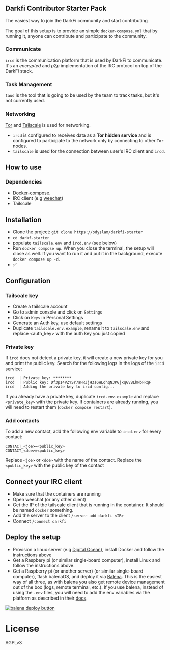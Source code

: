 ## Darkfi Contributor Starter Pack

The easiest way to join the DarkFi community and start contributing

The goal of this setup is to provide an simple `docker-compose.yml` that by running it, anyone can contribute and participate to the community.

### Communicate

`ircd` is the communication platform that is used by DarkFi to communicate. It's an _encrypted_ and _p2p_ implementation of the IRC protocol on top of the DarkFi stack.

### Task Management

`taud` is the tool that is going to be used by the team to track tasks, but it's not currently used. 

### Networking

[Tor](https://www.torproject.org/) and [Tailscale](https://tailscale.com) is used for networking.

- `ircd` is configured to receives data as a **Tor hidden service** and is configured to participate to the network only by connecting to other `Tor` nodes. 
- `tailscale` is used for the connection between user's IRC client and `ircd`. 

## How to use

### Dependencies 

- [Docker-compose](https://docs.docker.com/compose/).
- IRC client (e.g [weechat](https://weechat.org))
- Tailscale

## Installation

- Clone the project: `git clone https://odyslam/darkfi-starter`
- `cd darkf-starter`
- populate `tailscale.env` and `ircd.env` (see below)
- Run `docker compose up`. When you close the terminal, the setup will close as well. If you want to run it and put it in the background, execute `docker compose up -d`.
- ✅

## Configuration

### Tailscale key

- Create a tailscale account
- Go to admin console and click on `Settings`
- Click on `Keys` in Personal Settings
- Generate an Auth key, use default settings
- Duplicate `tailscale.env.example`, rename it to `tailscale.env` and replace <auth_key> with the auth key you just copied

### Private key

If `ircd` does not detect a private key, it will create a new private key for you and print the public key. Search for the following logs in the logs of the `ircd` service:
```
ircd  | Private key: ********
ircd  | Public key: Df3p14VZYSr7aHRJjH3sGWLqhqN3PGjxqGvBLhNbFRqF
ircd  | Adding the private key to ircd config...
```
If you already have a private key, duplicate `ircd.env.example` and replace `<private_key>` with the private key. If containers are already running, you will need to restart them (`docker compose restart`).

### Add contacts

To add a new contact, add the following env variable to `ircd.env` for every contact:
```
CONTACT_<joe>=<public_key>
CONTACT_<doe>=<public_key>
```
Replace `<joe>` or `<doe>` with the name of the contact. Replace the `<public_key>` with the  public key of the contact

## Connect your IRC client

- Make sure that the containers are running
- Open weechat (or any other client)
- Get the IP of the tailscale client that is running in the container. It should be named `docker` something.
- Add the server to the client `/server add darkfi <IP>`
- Connect `/connect darkfi`

## Deploy the setup

- Provision a linux server (e.g [Digital Ocean](https://www.digitalocean.com/pricing/droplets#basic-droplets)), install Docker and follow the instructions above
- Get a Raspbery pi (or similar single-board computer), install Linux and follow the instructions above.
- Get a Raspberry pi (or another server) (or similar single-board computer), flash balenaOS, and deploy it via [Balena](https://balena.io). This is the easiest way of all three, as with balena you also get remote device management out of the box (logs, remote terminal, etc.). If you use balena, instead of using the `.env` files, you will need to add the env variables via the platform as described in their [docs](https://docs.balena.io/learn/manage/variables/#:~:text=From%20the%20Device%20Summary%20page,button%20to%20add%20the%20variable).

[![balena deploy button](https://www.balena.io/deploy.svg)](https://dashboard.balena-cloud.com/deploy?repoUrl=https://github.com/odyslam/darkfi-starter>)

# License

AGPLv3

